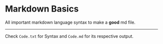 # Markdown Basics

All important markdown language syntax to make a **good** md file.

---

Check `Code.txt` for Syntax and `Code.md` for its respective output.
